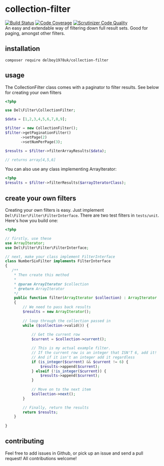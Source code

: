 # collection-filter
[![Build Status](https://travis-ci.org/delboy1978uk/collection-filter.png?branch=master)](https://travis-ci.org/delboy1978uk/collection-filter) [![Code Coverage](https://scrutinizer-ci.com/g/delboy1978uk/collection-filter/badges/coverage.png?b=master)](https://scrutinizer-ci.com/g/delboy1978uk/collection-filter/?branch=master) [![Scrutinizer Code Quality](https://scrutinizer-ci.com/g/delboy1978uk/collection-filter/badges/quality-score.png?b=master)](https://scrutinizer-ci.com/g/delboy1978uk/collection-filter/?branch=master) <br />
An easy and extendable way of filtering down full result sets. Good for paging, amongst other filters.
## installation
```
composer require delboy1978uk/collection-filter
```
## usage
The CollectionFilter class comes with a paginator to filter results. See below for creating your own filters
```php
<?php

use Del\Filter\CollectionFilter;

$data = [1,2,3,4,5,6,7,8,9];

$filter = new CollectionFilter();
$filter->getPaginationFilter()
       ->setPage(2)
       ->setNumPerPage(3);

$results = $filter->filterArrayResults($data);

// returns array[4,5,6] 
```
You can also use any class implementing ArrayIterator:
```php
<?php
$results = $filter->filterResults($arrayIteratorClass);
```
## create your own filters
Creating your own filters is easy. Just implement `Del\Filter\Filter\FilterInterface`. There are two test filters in 
`tests/unit`. Here's how you build one:
```php
<?php

// firstly, use these
use ArrayIterator;
use Del\Filter\Filter\FilterInterface;

// next, make your class implement FilterInterface
class NumberSixFilter implements FilterInterface
{
   /**
    * Then create this method
    * 
    * @param ArrayIterator $collection
    * @return ArrayIterator
    */
    public function filter(ArrayIterator $collection) : ArrayIterator 
    {
        // We need to pass back results
        $results = new ArrayIterator();
        
        // loop through the collection passed in
        while ($collection->valid()) {
            
            // Get the current row
            $current = $collection->current();

            // This is my actual example filter.
            // If the current row is an integer that ISN'T 6, add it!
            // And if it isn't an integer add it regardless
            if (is_integer($current) && $current != 6) {
                $results->append($current);
            } elseif (!is_integer($current)) {
                $results->append($current);
            }
            
            // Move on to the next item
            $collection->next();
        }

        // Finally, return the results
        return $results;
    }
    
}

``` 
## contributing
Feel free to add issues in Github, or pick up an issue and send a pull request! All contributions welcome!

